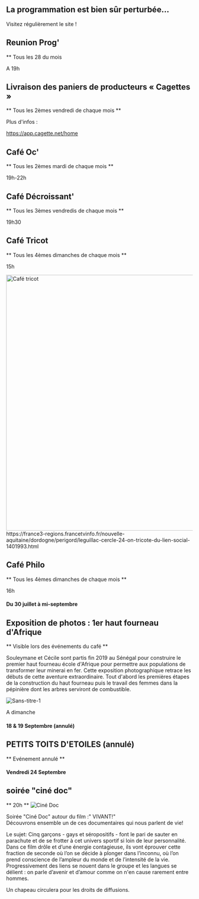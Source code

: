 

<!-- Exemple:

#### mardi 10 mars
## Café Oc.
** A partir de 18h30 **  
Où l'on partage <del>un bon repas à 8 €</del> tout en bavardant en occitan...   
__En auberge espagnole ! ! !__  
Chasdun pòrta son minjat e n'um boira tot aquò. Chacun apporte son repas et on mélange le tout. 
 [>>>> SOYEZ BENEVOLE,CLIQUEZ ICI<<<](http://www.date.marsnet.org/zqqlm9esy2sd2tfo)

fin exemple -->


## La programmation est bien sûr perturbée...
Visitez régulièrement le site !

## Reunion Prog'
** Tous les 28 du mois

A 19h 


## Livraison des paniers de producteurs « Cagettes »
** Tous les 2èmes vendredi de chaque mois **

Plus d'infos :

https://app.cagette.net/home

## Café Oc'
** Tous les 2èmes mardi de chaque mois **

19h-22h

## Café Décroissant'
** Tous les 3èmes vendredis de chaque mois **

19h30

## Café Tricot
** Tous les 4èmes dimanches de chaque mois **

15h

<img width="691" alt="Café tricot" src="https://user-images.githubusercontent.com/77194514/132258126-2237668e-bc70-4688-9b77-b1c282652e94.png">
https://france3-regions.francetvinfo.fr/nouvelle-aquitaine/dordogne/perigord/leguillac-cercle-24-on-tricote-du-lien-social-1401993.html

## Café Philo
** Tous les 4èmes dimanches de chaque mois **

16h



#### Du 30 juillet à mi-septembre

## Exposition de photos : 1er haut fourneau d'Afrique
** Visible lors des événements du café **

Souleymane et Cécile sont partis fin 2019 au Sénégal pour construire le premier haut fourneau école d'Afrique pour permettre aux populations de transformer leur minerai en fer. Cette exposition photographique retrace les débuts de cette aventure extraordinaire. Tout d'abord les premières étapes de la construction du haut fourneau puis le travail des femmes dans la pépinière dont les arbres serviront de combustible. 

![Sans-titre-1](https://user-images.githubusercontent.com/77194514/128901371-8cc3c64a-be7c-412b-804b-53456952fe56.jpg)


A dimanche

#### 18 & 19 Septembre (annulé)

## PETITS TOITS D'ETOILES (annulé)
** Evénement annulé **

#### Vendredi 24 Septembre
## soirée "ciné doc"  
** 20h **
![Ciné Doc](https://user-images.githubusercontent.com/77194514/133459596-3d23124d-d135-422c-b350-f06d00fdb382.jpeg)

Soirée "Ciné Doc" autour du film :" VIVANT!"  
Découvrons ensemble  un de ces documentaires qui nous  parlent de vie!  
 
 
Le sujet: Cinq garçons - gays et séropositifs - font le pari de sauter en parachute et de se frotter à cet univers sportif si loin de leur personnalité. Dans ce film drôle et d’une énergie contagieuse, ils vont éprouver cette fraction de seconde où l’on se décide à plonger dans l’inconnu, où l’on prend conscience de l’ampleur du monde et de l’intensité de la vie. Progressivement des liens se nouent dans le groupe et les langues se délient : on parle d’avenir et d’amour comme on n'en cause rarement entre hommes.

Un chapeau circulera pour les droits de diffusions.







